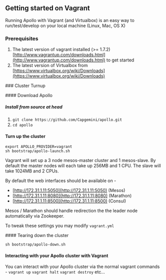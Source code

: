 ## Getting started on Vagrant

Running Apollo with Vagrant (and Virtualbox) is an easy way to run/test/develop on your local machine (Linux, Mac, OS X)

### Prerequisites

1. The latest version of vagrant installed (>= 1.7.2) [http://www.vagrantup.com/downloads.html](http://www.vagrantup.com/downloads.html) to get started
2. The latest version of Virtualbox from [https://www.virtualbox.org/wiki/Downloads](https://www.virtualbox.org/wiki/Downloads)

### Cluster Turnup

#### Download Apollo

##### Install from source at head
1. ```git clone https://github.com/Capgemini/apollo.git```
2. ```cd apollo```

#### Turn up the cluster
```
export APOLLO_PROVIDER=vagrant
sh bootstrap/apollo-launch.sh
```

Vagrant will set up a 3 node mesos-master cluster and 1 mesos-slave. By default the master nodes will each take up 256MB and 1 CPU. The slave will take 1024MB and 2 CPUs.

By default the web interfaces should be available on -

- [http://172.31.1.11:5050](http://172.31.1.11:5050) (Mesos)
- [http://172.31.1.11:8080](http://172.31.1.11:8080) (Marathon)
- [http://172.31.1.11:8500](http://172.31.1.11:8500) (Consul)

Mesos / Marathon should handle redirection the the leader node automatically via Zookeeper.

To tweak these settings you may modify ```vagrant.yml```


#### Tearing down the cluster
```
sh bootstrap/apollo-down.sh
```

#### Interacting with your Apollo cluster with Vagrant

You can interact with your Apollo cluster via the normal vagrant commands - ```vagrant up``` ```vagrant halt``` ```vagrant destroy``` etc...
